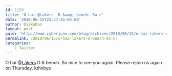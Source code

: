 ```yaml
---
id: 1159
title: 'O hai @Lakers  D &amp; bench. So n'
date: '2010-06-15T23:37:45-04:00'
author: DizkoDan
layout: post
guid: 'http://www.cyberjunx.com/blog/archives/2010/06/15/o-hai-lakers-d-bench-so-n/'
permalink: /2010/06/15/o-hai-lakers-d-bench-so-n/
categories:
    - Twitter
---
```


O hai @[Lakers](http://twitter.com/Lakers) D &amp; bench. So nice to see you again. Please rejoin us again on Thursday. kthxbye
